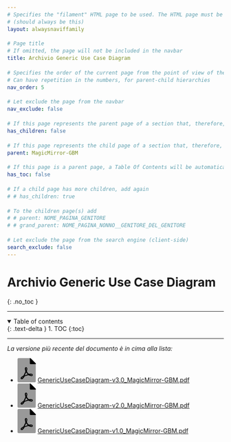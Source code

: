 ```yaml
---
# Specifies the "filament" HTML page to be used. The HTML page must be located in the "_layouts" folder.
# (should always be this)
layout: alwaysnaviffamily

# Page title
# If omitted, the page will not be included in the navbar
title: Archivio Generic Use Case Diagram

# Specifies the order of the current page from the point of view of the navbar
# Can have repetition in the numbers, for parent-child hierarchies
nav_order: 5

# Let exclude the page from the navbar
nav_exclude: false

# If this page represents the parent page of a section that, therefore, has children, specify it in the following way
has_children: false

# If this page represents the child page of a section that, therefore, has ONE parent page, specify it in the following way
parent: MagicMirror-GBM

# If this page is a parent page, a Table Of Contents will be automatically generated containing all related child pages. Use the option below to disable this functionality.
has_toc: false

# If a child page has more children, add again
# # has_children: true

# To the children page(s) add
# # parent: NOME_PAGINA_GENITORE
# # grand_parent: NOME_PAGINA_NONNO__GENITORE_DEL_GENITORE

# Let exclude the page from the search engine (client-side)
search_exclude: false
---
```

# Archivio Generic Use Case Diagram
{: .no_toc }

---

<!-- Table of contents -->
<details open markdown="block">
  <summary>
    Table of contents
  </summary>
  {: .text-delta }
1. TOC
{:toc}
</details>

---

_La versione più recente del documento è in cima alla lista:_

- ![file-pdf.svg](../../assets/favicon/file-pdf.svg) [GenericUseCaseDiagram-v3.0_MagicMirror-GBM.pdf](../../assets/UseCaseDiagrams/Generic/GenericUseCaseDiagram-v3.0_MagicMirror-GBM.pdf)
- ![file-pdf.svg](../../assets/favicon/file-pdf.svg) [GenericUseCaseDiagram-v2.0_MagicMirror-GBM.pdf](../../assets/UseCaseDiagrams/Generic/GenericUseCaseDiagram-v2.0_MagicMirror-GBM.pdf)
- ![file-pdf.svg](../../assets/favicon/file-pdf.svg) [GenericUseCaseDiagram-v1.0_MagicMirror-GBM.pdf](../../assets/UseCaseDiagrams/Generic/GenericUseCaseDiagram-v1.0_MagicMirror-GBM.pdf)
